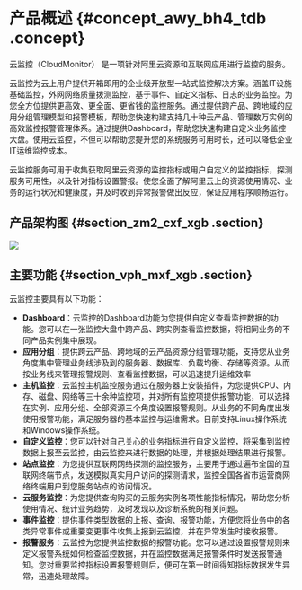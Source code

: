 # 产品概述 {#concept_awy_bh4_tdb .concept}

云监控（CloudMonitor） 是一项针对阿里云资源和互联网应用进行监控的服务。

云监控为云上用户提供开箱即用的企业级开放型一站式监控解决方案。涵盖IT设施基础监控，外网网络质量拨测监控，基于事件、自定义指标、日志的业务监控。为您全方位提供更高效、更全面、更省钱的监控服务。通过提供跨产品、跨地域的应用分组管理模型和报警模板，帮助您快速构建支持几十种云产品、管理数万实例的高效监控报警管理体系。通过提供Dashboard，帮助您快速构建自定义业务监控大盘。使用云监控，不但可以帮助您提升您的系统服务可用时长，还可以降低企业IT运维监控成本。

云监控服务可用于收集获取阿里云资源的监控指标或用户自定义的监控指标，探测服务可用性，以及针对指标设置警报。使您全面了解阿里云上的资源使用情况、业务的运行状况和健康度，并及时收到异常报警做出反应，保证应用程序顺畅运行。

## 产品架构图 {#section_zm2_cxf_xgb .section}

![](http://static-aliyun-doc.oss-cn-hangzhou.aliyuncs.com/assets/img/6120/15604105706442_zh-CN.png)

## 主要功能 {#section_vph_mxf_xgb .section}

云监控主要具有以下功能：

-   **Dashboard**：云监控的Dashboard功能为您提供自定义查看监控数据的功能。您可以在一张监控大盘中跨产品、跨实例查看监控数据，将相同业务的不同产品实例集中展现。
-   **应用分组**：提供跨云产品、跨地域的云产品资源分组管理功能，支持您从业务角度集中管理业务线涉及到的服务器、数据库、负载均衡、存储等资源。从而按业务线来管理报警规则、查看监控数据，可以迅速提升运维效率
-   **主机监控**：云监控主机监控服务通过在服务器上安装插件，为您提供CPU、内存、磁盘、网络等三十余种监控项，并对所有监控项提供报警功能，可以选择在实例、应用分组、全部资源三个角度设置报警规则。从业务的不同角度出发使用报警功能，满足服务器的基本监控与运维需求。目前支持Linux操作系统和Windows操作系统。
-   **自定义监控**：您可以针对自己关心的业务指标进行自定义监控，将采集到监控数据上报至云监控，由云监控来进行数据的处理，并根据处理结果进行报警。
-   **站点监控**：为您提供互联网网络探测的监控服务，主要用于通过遍布全国的互联网终端节点，发送模拟真实用户访问的探测请求，监控全国各省市运营商网络终端用户到您服务站点的访问情况。
-   **云服务监控**：为您提供查询购买的云服务实例各项性能指标情况，帮助您分析使用情况、统计业务趋势，及时发现以及诊断系统的相关问题。
-   **事件监控**：提供事件类型数据的上报、查询、报警功能，方便您将业务中的各类异常事件或重要变更事件收集上报到云监控，并在异常发生时接收报警。
-   **报警服务**：云监控为您提供监控数据的报警功能。您可以通过设置报警规则来定义报警系统如何检查监控数据，并在监控数据满足报警条件时发送报警通知。您对重要监控指标设置报警规则后，便可在第一时间得知指标数据发生异常，迅速处理故障。

